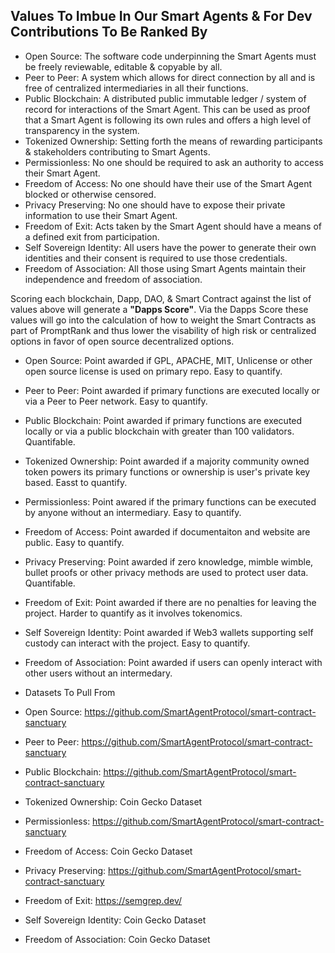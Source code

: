 ## Values To Imbue In Our Smart Agents & For Dev Contributions To Be Ranked By
- Open Source: The software code underpinning the Smart Agents must be freely reviewable, editable & copyable by all.
- Peer to Peer: A system which allows for direct connection by all and is free of centralized intermediaries in all their functions.
- Public Blockchain: A distributed public immutable ledger / system of record for interactions of the Smart Agent. This can be used as proof that a Smart Agent is following its own rules and offers a high level of transparency in the system.
- Tokenized Ownership: Setting forth the means of rewarding participants & stakeholders contributing to Smart Agents.
- Permissionless: No one should be required to ask an authority to access their Smart Agent.
- Freedom of Access: No one should have their use of the Smart Agent blocked or otherwise censored.
- Privacy Preserving: No one should have to expose their private information to use their Smart Agent.
- Freedom of Exit: Acts taken by the Smart Agent should have a means of a defined exit from participation.
- Self Sovereign Identity: All users have the power to generate their own identities and their consent is required to use those credentials.
- Freedom of Association: All those using Smart Agents maintain their independence and freedom of association. 

Scoring each blockchain, Dapp, DAO, & Smart Contract against the list of values above will generate a **"Dapps Score"**. Via the Dapps Score these values will go into the calculation of how to weight the Smart Contracts as part of PromptRank and thus lower the visability of high risk or centralized options in favor of open source decentralized options.

- Open Source: Point awarded if GPL, APACHE, MIT, Unlicense or other open source license is used on primary repo. Easy to quantify. 
- Peer to Peer: Point awarded if primary functions are executed locally or via a Peer to Peer network. Easy to quantify.
- Public Blockchain: Point awarded if primary functions are executed locally or via a public blockchain with greater than 100 validators. Quantifable.
- Tokenized Ownership: Point awarded if a majority community owned token powers its primary functions or ownership is user's private key based. Easst to quantify.
- Permissionless: Point awared if the primary functions can be executed by anyone without an intermediary. Easy to quantify.
- Freedom of Access: Point awarded if documentaiton and website are public. Easy to quantify.
- Privacy Preserving: Point awarded if zero knowledge, mimble wimble, bullet proofs or other privacy methods are used to protect user data. Quantifable.
- Freedom of Exit: Point awarded if there are no penalties for leaving the project. Harder to quantify as it involves tokenomics.
- Self Sovereign Identity: Point awarded if Web3 wallets supporting self custody can interact with the project. Easy to quantify.
- Freedom of Association: Point awarded if users can openly interact with other users without an intermedary.

- Datasets To Pull From
- Open Source: https://github.com/SmartAgentProtocol/smart-contract-sanctuary
- Peer to Peer: https://github.com/SmartAgentProtocol/smart-contract-sanctuary
- Public Blockchain: https://github.com/SmartAgentProtocol/smart-contract-sanctuary
- Tokenized Ownership: Coin Gecko Dataset
- Permissionless: https://github.com/SmartAgentProtocol/smart-contract-sanctuary
- Freedom of Access: Coin Gecko Dataset
- Privacy Preserving: https://github.com/SmartAgentProtocol/smart-contract-sanctuary
- Freedom of Exit: https://semgrep.dev/
- Self Sovereign Identity: Coin Gecko Dataset
- Freedom of Association: Coin Gecko Dataset
